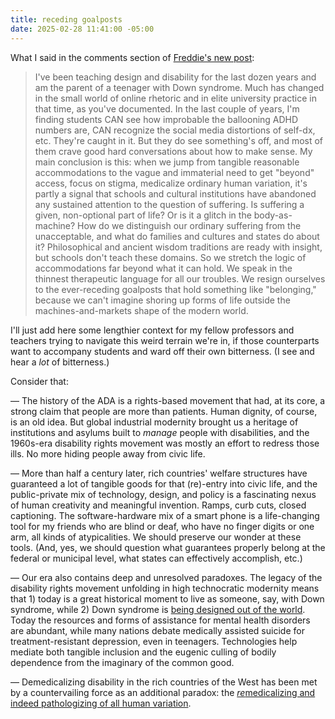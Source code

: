 ```yaml
---
title: receding goalposts
date: 2025-02-28 11:41:00 -05:00
---
```


What I said in the comments section of [Freddie's new post](https://freddiedeboer.substack.com/p/what-do-people-with-disabilities):

>I've been teaching design and disability for the last dozen years and am the parent of a teenager with Down syndrome. Much has changed in the small world of online rhetoric and in elite university practice in that time, as you've documented. In the last couple of years, I'm finding students CAN see how improbable the ballooning ADHD numbers are, CAN recognize the social media distortions of self-dx, etc. They're caught in it. But they do see something's off, and most of them crave good hard conversations about how to make sense. My main conclusion is this: when we jump from tangible reasonable accommodations to the vague and immaterial need to get "beyond" access, focus on stigma, medicalize ordinary human variation, it's partly a signal that schools and cultural institutions have abandoned any sustained attention to the question of suffering. Is suffering a given, non-optional part of life? Or is it a glitch in the body-as-machine? How do we distinguish our ordinary suffering from the unacceptable, and what do families and cultures and states do about it? Philosophical and ancient wisdom traditions are ready with insight, but schools don't teach these domains. So we stretch the logic of accommodations far beyond what it can hold. We speak in the thinnest therapeutic language for all our troubles. We resign ourselves to the ever-receding goalposts that hold something like "belonging," because we can't imagine shoring up forms of life outside the machines-and-markets shape of the modern world.

I'll just add here some lengthier context for my fellow professors and teachers trying to navigate this weird terrain we're in, if those counterparts want to accompany students and ward off their own bitterness. (I see and hear a *lot* of bitterness.) 

Consider that: 

— The history of the ADA is a rights-based movement that had, at its core, a strong claim that people are more than patients. Human dignity, of course, is an old idea. But global industrial modernity brought us a heritage of institutions and asylums built to *manage* people with disabilities, and the 1960s-era disability rights movement was mostly an effort to redress those ills. No more hiding people away from civic life. 

— More than half a century later, rich countries' welfare structures have guaranteed a lot of tangible goods for that (re)-entry into civic life, and the public-private mix of technology, design, and policy is a fascinating nexus of human creativity and meaningful invention. Ramps, curb cuts, closed captioning. The software-hardware mix of a smart phone is a life-changing tool for my friends who are blind or deaf, who have no finger digits or one arm, all kinds of atypicalities. We should preserve our wonder at these tools. (And, yes, we should question what guarantees properly belong at the federal or municipal level, what states can effectively accomplish, etc.)

— Our era also contains deep and unresolved paradoxes. The legacy of the disability rights movement unfolding in high technocratic modernity means that 1) today is a great historical moment to live as someone, say, with Down syndrome, while 2) Down syndrome is [being designed out of the world](https://www.theatlantic.com/magazine/archive/2020/12/the-last-children-of-down-syndrome/616928/). Today the resources and forms of assistance for mental health disorders are abundant, while many nations debate medically assisted suicide for treatment-resistant depression, even in teenagers. Technologies help mediate both tangible inclusion and the eugenic culling of bodily dependence from the imaginary of the common good. 

— Demedicalizing disability in the rich countries of the West has been met by a countervailing force as an additional paradox: the [*re*medicalizing and indeed pathologizing of all human variation](https://www.thenewatlantis.com/publications/all-pathology-all-the-time). 





